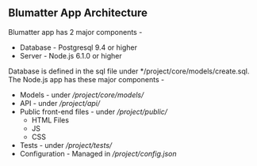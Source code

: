 ## Blumatter App Architecture

Blumatter app has 2 major components - 

* Database - Postgresql 9.4 or higher
* Server - Node.js 6.1.0 or higher

Database is defined in the sql file under */project/core/models/create.sql. The Node.js app has these major components - 

* Models - under */project/core/models/*
* API - under */project/api/*
* Public front-end files - under */project/public/*
    + HTML Files
    + JS
    + CSS
* Tests - under */project/tests/*
* Configuration - Managed in */project/config.json*
